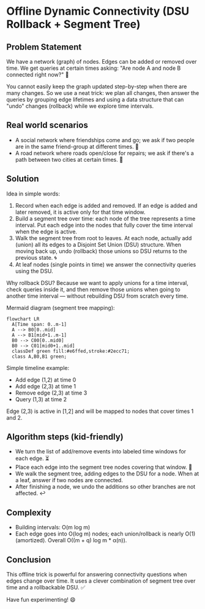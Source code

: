 # Offline Dynamic Connectivity (DSU Rollback + Segment Tree)

## Problem Statement

We have a network (graph) of nodes. Edges can be added or removed over time. We get queries at certain times asking: "Are node A and node B connected right now?" 🔎

You cannot easily keep the graph updated step-by-step when there are many changes. So we use a neat trick: we plan all changes, then answer the queries by grouping edge lifetimes and using a data structure that can "undo" changes (rollback) while we explore time intervals.

## Real world scenarios

- A social network where friendships come and go; we ask if two people are in the same friend-group at different times. 🙂
- A road network where roads open/close for repairs; we ask if there's a path between two cities at certain times. 🚗

## Solution

Idea in simple words:

1. Record when each edge is added and removed. If an edge is added and later removed, it is active only for that time window.
2. Build a segment tree over time: each node of the tree represents a time interval. Put each edge into the nodes that fully cover the time interval when the edge is active.
3. Walk the segment tree from root to leaves. At each node, actually add (union) all its edges to a Disjoint Set Union (DSU) structure. When moving back up, undo (rollback) those unions so DSU returns to the previous state. 🌀
4. At leaf nodes (single points in time) we answer the connectivity queries using the DSU.

Why rollback DSU? Because we want to apply unions for a time interval, check queries inside it, and then remove those unions when going to another time interval — without rebuilding DSU from scratch every time.

Mermaid diagram (segment tree mapping):

```mermaid
flowchart LR
  A[Time span: 0..m-1]
  A --> B0[0..mid]
  A --> B1[mid+1..m-1]
  B0 --> C00[0..mid0]
  B0 --> C01[mid0+1..mid]
  classDef green fill:#e6ffed,stroke:#2ecc71;
  class A,B0,B1 green;
```

Simple timeline example:

- Add edge (1,2) at time 0
- Add edge (2,3) at time 1
- Remove edge (2,3) at time 3
- Query (1,3) at time 2

Edge (2,3) is active in [1,2] and will be mapped to nodes that cover times 1 and 2.

## Algorithm steps (kid-friendly)

- We turn the list of add/remove events into labeled time windows for each edge. ⏳
- Place each edge into the segment tree nodes covering that window. 🌳
- We walk the segment tree, adding edges to the DSU for a node. When at a leaf, answer if two nodes are connected.
- After finishing a node, we undo the additions so other branches are not affected. ↩️

## Complexity

- Building intervals: O(m log m)
- Each edge goes into O(log m) nodes; each union/rollback is nearly O(1) (amortized). Overall O((m + q) log m * α(n)).

## Conclusion

This offline trick is powerful for answering connectivity questions when edges change over time. It uses a clever combination of segment tree over time and a rollbackable DSU. ✅

Have fun experimenting! 😄
